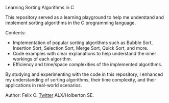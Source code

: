 Learning Sorting Algorithms in C

This repository served as a learning playground to help me understand and implement sorting algorithms in the C programming language.

Contents:
- Implementation of popular sorting algorithms such as Bubble Sort, Insertion Sort, Selection Sort, Merge Sort, Quick Sort, and more.
- Code examples with clear explanations to help understand the inner workings of each algorithm.
- Efficiency and time/space complexities of the implemented algorithms.

By studying and experimenting with the code in this repository, I enhanced my understanding of sorting algorithms, their time complexity, and their applications in real-world scenarios.

Author: Felix O. [Twitter](https://twitter.com/felixhatesbugs)
ALX/Holberton SE.
